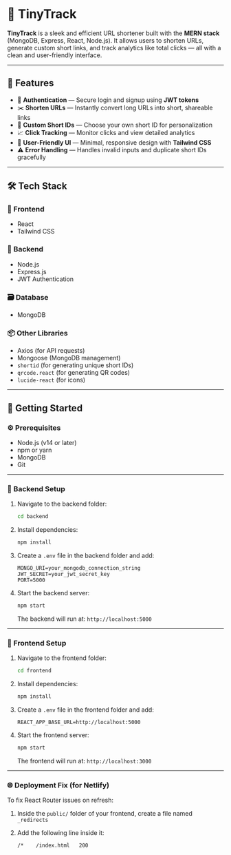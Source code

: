 # 🔗 TinyTrack

**TinyTrack** is a sleek and efficient URL shortener built with the **MERN stack** (MongoDB, Express, React, Node.js). It allows users to shorten URLs, generate custom short links, and track analytics like total clicks — all with a clean and user-friendly interface.

---

## 🚀 Features

- 🔐 **Authentication** — Secure login and signup using **JWT tokens**
- ✂️ **Shorten URLs** — Instantly convert long URLs into short, shareable links
- 🧩 **Custom Short IDs** — Choose your own short ID for personalization
- 📈 **Click Tracking** — Monitor clicks and view detailed analytics
- 🧭 **User-Friendly UI** — Minimal, responsive design with **Tailwind CSS**
- ⚠️ **Error Handling** — Handles invalid inputs and duplicate short IDs gracefully

---

## 🛠 Tech Stack

### 🔧 Frontend
- React
- Tailwind CSS

### 🔧 Backend
- Node.js
- Express.js
- JWT Authentication

### 🗃️ Database
- MongoDB 

### 📦 Other Libraries
- Axios (for API requests)
- Mongoose (MongoDB management)
- `shortid` (for generating unique short IDs)
- `qrcode.react` (for generating QR codes)
- `lucide-react` (for icons)

---
## 🧪 Getting Started

### ⚙️ Prerequisites

- Node.js (v14 or later)  
- npm or yarn  
- MongoDB  
- Git

---

### 🚀 Backend Setup

1. Navigate to the backend folder:

   ```bash
   cd backend
   ```

2. Install dependencies:

   ```bash
   npm install
   ```

3. Create a `.env` file in the backend folder and add:

   ```env
   MONGO_URI=your_mongodb_connection_string
   JWT_SECRET=your_jwt_secret_key
   PORT=5000
   ```

4. Start the backend server:

   ```bash
   npm start
   ```

   The backend will run at: `http://localhost:5000`

---

### 🎨 Frontend Setup

1. Navigate to the frontend folder:

   ```bash
   cd frontend
   ```

2. Install dependencies:

   ```bash
   npm install
   ```

3. Create a `.env` file in the frontend folder and add:

   ```env
   REACT_APP_BASE_URL=http://localhost:5000
   ```

4. Start the frontend server:

   ```bash
   npm start
   ```

   The frontend will run at: `http://localhost:3000`

---

### 🌐 Deployment Fix (for Netlify)

To fix React Router issues on refresh:

1. Inside the `public/` folder of your frontend, create a file named `_redirects`
2. Add the following line inside it:

   ```txt
   /*    /index.html   200
   ```
